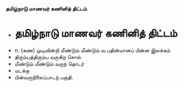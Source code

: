 **தமிழ்நாடு மாணவர் கணினித் திட்டம்**
- # தமிழ்நாடு மாணவர் கணினித் திட்டம்
- n. (கண) முடிவின்றி மீண்டும் மீண்டும் வ பதின்மானப் பின்ன இலக்கம்
- திரும்பத்திரும்ப வருகிற சொல்
- மீண்டும் மீண்டும் வருந் தொடர்
- மடக்கு
- பின்வருநிலைப்பாடற் பகுதி.

